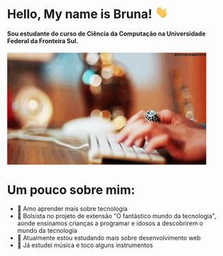 # Hello, My name is Bruna! <img src="https://raw.githubusercontent.com/Brunadisner/Brunadisner/master/wave.gif" width="30px">
#### Sou estudante do curso de Ciência da Computação na Universidade Federal da Fronteira Sul.



<img src="https://raw.githubusercontent.com/Brunadisner/Brunadisner/master/2df20-mulher-digitando.gif">

<!--
**Brunadisner/Brunadisner** is a ✨ _special_ ✨ repository because its `README.md` (this file) appears on your GitHub profile.
-->

# Um pouco sobre mim:

- 🌱 Amo aprender mais sobre tecnologia
- 👯 Bolsista no projeto de extensão "O fantástico mundo da tecnologia", aonde ensinamos crianças a programar e idosos a descobrirem o mundo da tecnologia
- 🔎 Atualmente estou estudando mais sobre desenvolvimento web
- 💬 Já estudei música e toco alguns instrumentos
